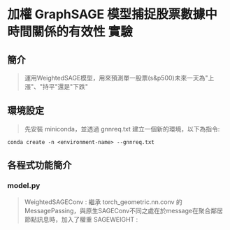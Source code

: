 # 加權 GraphSAGE 模型捕捉股票數據中時間關係的有效性 實驗
## 簡介
> 運用WeightedSAGE模型，用來預測單一股票(s&p500)未來一天為"上漲"、"持平"還是"下跌"
## 環境設定
> 先安裝 miniconda，並透過 gnnreq.txt 建立一個新的環境，以下為指令:
```
conda create -n <environment-name> --gnnreq.txt
```
## 各程式功能簡介
### model.py
> WeightedSAGEConv : 繼承 torch_geometric.nn.conv 的 MessagePassing，與原生SAGEConv不同之處在於message在聚合鄰居節點訊息時，加入了權重
> SAGEWEIGHT : 
